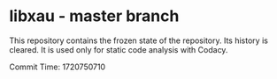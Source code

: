 # libxau - master branch

This repository contains the frozen state of the repository.
Its history is cleared. It is used only for static code
analysis with Codacy.

Commit Time: 1720750710